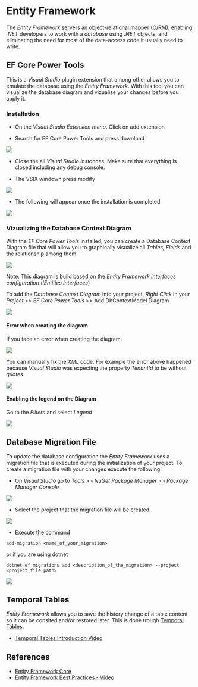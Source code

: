 # Entity Framework

The *Entity Framework* servers an [object-relational mapper (O/RM)](https://en.wikipedia.org/wiki/Object-relational_mapping), enabling *.NET* developers to work with a *database* using *.NET* objects, and eliminating the need for most of the data-access code it usually need to write.

## EF Core Power Tools 

This is a *Visual Studio* plugin extension that among other allows you to emulate the database using the *Entity Framework*. With this tool you can visualize the database diagram and vizualise your changes before you apply it.

### Installation

- On the *Visual Studio Extension menu*. Click on add extension 

- Search for EF Core Power Tools and press download 

![](./resources/entity_framework/ef_core_power_tools.png)

- Close the all *Visual Studio instances*. Make sure that everything is closed including any debug console.

- The VSIX windown press modify

![](./resources/entity_framework/ef_core_power_tools_installation.png)

- The following will appear once the installation is completed 

![](./resources/entity_framework/ef_core_power_tools_installation_completed.png)

### Vizualizing the Database Context Diagram 

With the *EF Core Power Tools* installed, you can create a Database Context Diagram file that will allow you to graphically visualize all *Tables, Fields* and the relationship among them.

![](./resources/entity_framework/ef_core_db_context_model_diagram.png)

Note: This diagram is build based on the *Entity Framework interfaces configuration* (*IEntities interfaces*)

To add the *Database Context Diagram* into your project, *Right Click* in your *Project* >> *EF Core Power Tools* >> Add DbContextModel Diagram

![](./resources/entity_framework/ef_core_db_context_model_diagram_add.png)

#### Error when creating the diagram 

If you face an error when creating the diagram:

![](./resources/entity_framework/ef_core_db_context_model_diagram_error.png)

You can manually fix the *XML* code. For example the error above happened because *Visual Studio* was expecting the property *TenantId* to be without *quotes*

![](./resources/entity_framework/ef_core_db_context_model_diagram_error_fix.png)

#### Enabling the legend on the Diagram 

Go to the *Filters* and select *Legend*

![](./resources/entity_framework/ef_core_db_context_model_diagram_legend.png)

## Database Migration File

To update the database configuration the *Entity Framework* uses a migration file that is executed during the initialization of your project. To create a migration file with your changes execute the following:

- On *Visual Studio* go to *Tools* >> *NuGet Package Manager* >> *Package Manager Console* 

![](./resources/entity_framework/package_console_manager.png)

- Select the project that the migration file will be created 

![](./resources/entity_framework/package_console_manager_project.png)

- Execute the command 

```shell
add-migration <name_of_your_migration>
```

or if you are using dotnet

```shell
dotnet ef migrations add <description_of_the_migration> --project <project_file_path>
```

![](./resources/entity_framework/add_migration_command.png)

## Temporal Tables

*Entity Framework* allows you to save the history change of a table content so it can be conslted and/or restored later. This is done trough [Temporal Tables](https://learn.microsoft.com/en-us/ef/core/providers/sql-server/temporal-tables).

- [Temporal Tables Introduction Video](https://www.youtube.com/watch?v=i5kjiZ4tBnI)

## References 

- [Entity Framework Core](https://docs.microsoft.com/en-us/ef/core/)
- [Entity Framework Best Practices - Video](https://www.youtube.com/watch?v=qkJ9keBmQWo)

